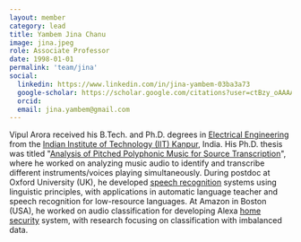 ```yaml
---
layout: member
category: lead
title: Yambem Jina Chanu
image: jina.jpeg
role: Associate Professor
date: 1998-01-01
permalink: 'team/jina'
social:
  linkedin: https://www.linkedin.com/in/jina-yambem-03ba3a73
  google-scholar: https://scholar.google.com/citations?user=ctBzy_oAAAAJ&hl=en
  orcid:
  email: jina.yambem@gmail.com
---
```


Vipul Arora received his B.Tech. and Ph.D. degrees in [<ins>Electrical Engineering</ins>](http://www.iitk.ac.in/ee/) from the [<ins>Indian Institute of Technology (IIT) Kanpur</ins>](http://www.iitk.ac.in/), India. His Ph.D. thesis was titled "[<ins>Analysis of Pitched Polyphonic Music for Source Transcription</ins>](https://drive.google.com/file/d/0By8wZfM49Y2ScC1vc2lVX0I1c1U/view)", where he worked on analyzing music audio to identify and transcribe different instruments/voices playing simultaneously. During postdoc at Oxford University (UK), he developed [<ins>speech recognition</ins>](https://www.youtube.com/watch?v=Tgr3Y_U9BsQ) systems using linguistic principles, with applications in automatic language teacher and speech recognition for low-resource languages. At Amazon in Boston (USA), he worked on audio classification for developing Alexa [<ins>home security</ins>](https://www.theverge.com/2018/9/20/17883428/amazon-alexa-guard-alarm-ring-smart-home-security-price) system, with research focusing on classification with imbalanced data.
